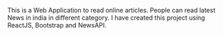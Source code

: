 This is a Web Application to read online articles.
People can read latest News in india in different category.
I have created this project using ReactJS, Bootstrap and NewsAPI.